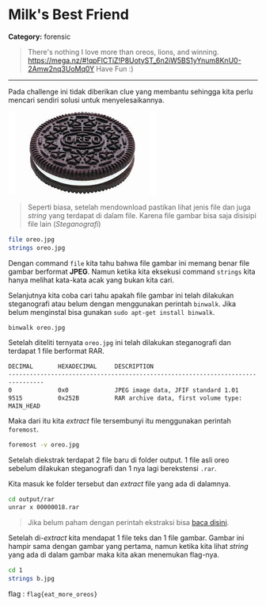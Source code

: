 # Milk's Best Friend
**Category:** forensic

> There's nothing I love more than oreos, lions, and winning. https://mega.nz/#!qpFlCTiZ!P8UotyST_6n2iW5BS1yYnum8KnU0-2Amw2nq3UoMq0Y Have Fun :)
---

Pada challenge ini tidak diberikan clue yang membantu sehingga kita perlu mencari sendiri solusi untuk menyelesaikannya.

![Oreo](./oreo.jpg)

> Seperti biasa, setelah mendownload pastikan lihat jenis file dan juga _string_ yang terdapat di dalam file. Karena file gambar bisa saja disisipi file lain (_Steganografi_)

```bash
file oreo.jpg
strings oreo.jpg
```

Dengan command `file` kita tahu bahwa file gambar ini memang benar file gambar berformat **JPEG**. Namun ketika kita eksekusi command `strings` kita hanya melihat kata-kata acak yang bukan kita cari.

Selanjutnya kita coba cari tahu apakah file gambar ini telah dilakukan steganografi atau belum dengan menggunakan perintah `binwalk`. Jika belum menginstal bisa gunakan `sudo apt-get install binwalk`.
```
binwalk oreo.jpg
```

Setelah diteliti ternyata `oreo.jpg` ini telah dilakukan steganografi dan terdapat 1 file berformat RAR.
```
DECIMAL       HEXADECIMAL     DESCRIPTION
--------------------------------------------------------------------------------
0             0x0             JPEG image data, JFIF standard 1.01
9515          0x252B          RAR archive data, first volume type: MAIN_HEAD
```

Maka dari itu kita _extract_ file tersembunyi itu menggunakan perintah `foremost`.
```bash
foremost -v oreo.jpg
```

Setelah diekstrak terdapat 2 file baru di folder output. 1 file asli oreo sebelum dilakukan steganografi dan 1 nya lagi berekstensi `.rar`.

Kita masuk ke folder tersebut dan _extract_ file yang ada di dalamnya.
```bash
cd output/rar
unrar x 00000018.rar
```

> Jika belum paham dengan perintah ekstraksi bisa [baca disini](https://linux.die.net/man/1/unrar).

Setelah di-_extract_ kita mendapat 1 file teks dan 1 file gambar. Gambar ini hampir sama dengan gambar yang pertama, namun ketika kita lihat _string_ yang ada di dalam gambar maka kita akan menemukan flag-nya.
```bash
cd 1
strings b.jpg
```

flag : `flag{eat_more_oreos}`